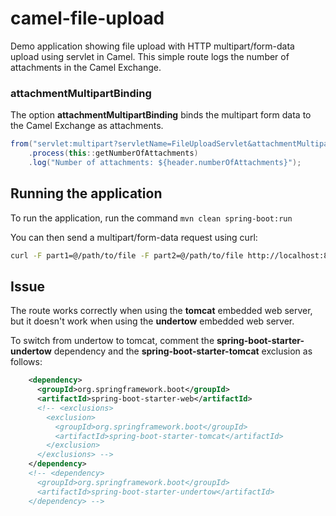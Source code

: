 # camel-file-upload

Demo application showing file upload with HTTP multipart/form-data upload using servlet in Camel. This simple route logs the number of attachments in the Camel Exchange.

### attachmentMultipartBinding
The option **attachmentMultipartBinding** binds the multipart form data to the Camel Exchange as attachments.
```java
from("servlet:multipart?servletName=FileUploadServlet&attachmentMultipartBinding=true")
    .process(this::getNumberOfAttachments)
    .log("Number of attachments: ${header.numberOfAttachments}");
```

## Running the application

To run the application, run the command `mvn clean spring-boot:run`

You can then send a multipart/form-data request using curl:
```sh
curl -F part1=@/path/to/file -F part2=@/path/to/file http://localhost:8080/upload/multipart
```

## Issue
The route works correctly when using the **tomcat** embedded web server, but it doesn't work when using the **undertow** embedded web server.

To switch from undertow to tomcat, comment the **spring-boot-starter-undertow** dependency and the **spring-boot-starter-tomcat** exclusion as follows:

```xml
    <dependency>
      <groupId>org.springframework.boot</groupId>
      <artifactId>spring-boot-starter-web</artifactId>
      <!-- <exclusions>
        <exclusion>
          <groupId>org.springframework.boot</groupId>
          <artifactId>spring-boot-starter-tomcat</artifactId>
        </exclusion>
      </exclusions> -->
    </dependency>
    <!-- <dependency>
      <groupId>org.springframework.boot</groupId>
      <artifactId>spring-boot-starter-undertow</artifactId>
    </dependency> -->
```